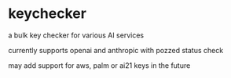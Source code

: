 # keychecker
a bulk key checker for various AI services

currently supports openai and anthropic with pozzed status check

may add support for aws, palm or ai21 keys in the future
